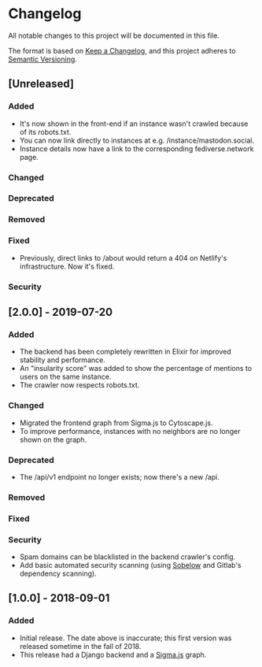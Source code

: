 # Changelog
All notable changes to this project will be documented in this file.

The format is based on [Keep a Changelog](https://keepachangelog.com/en/1.0.0/),
and this project adheres to [Semantic Versioning](https://semver.org/spec/v2.0.0.html).

## [Unreleased]
### Added
- It's now shown in the front-end if an instance wasn't crawled because of its robots.txt.
- You can now link directly to instances at e.g. /instance/mastodon.social.
- Instance details now have a link to the corresponding fediverse.network page.
### Changed
### Deprecated
### Removed
### Fixed
- Previously, direct links to /about would return a 404 on Netlify's infrastructure. Now it's fixed.
### Security

## [2.0.0] - 2019-07-20
### Added
- The backend has been completely rewritten in Elixir for improved stability and performance.
- An "insularity score" was added to show the percentage of mentions to users on the same instance.
- The crawler now respects robots.txt.
### Changed
- Migrated the frontend graph from Sigma.js to Cytoscape.js.
- To improve performance, instances with no neighbors are no longer shown on the graph.
### Deprecated
- The /api/v1 endpoint no longer exists; now there's a new /api.
### Removed
### Fixed
### Security
- Spam domains can be blacklisted in the backend crawler's config.
- Add basic automated security scanning (using [Sobelow](https://github.com/andmarti1424/sc-im.git) and Gitlab's dependency scanning).

## [1.0.0] - 2018-09-01
### Added
- Initial release. The date above is inaccurate; this first version was released sometime in the fall of 2018.
- This release had a Django backend and a [Sigma.js](http://sigmajs.org/) graph.
